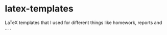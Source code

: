 # latex-templates
LaTeX templates that I used for different things like homework, reports and ... .

